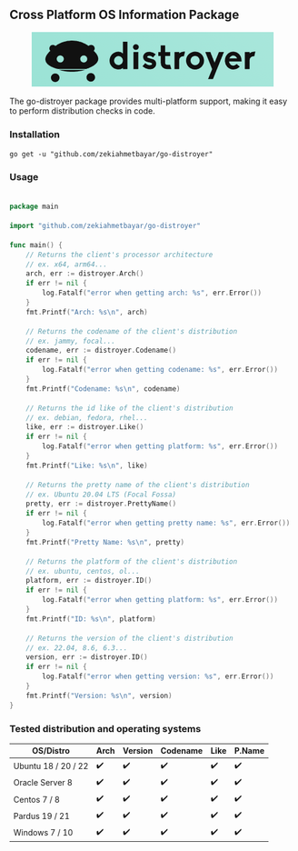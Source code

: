 ## Cross Platform OS Information Package


<p align="center">
  <img src="https://raw.githubusercontent.com/zekiahmetbayar/zekiahmetbayar.github.io/master/assets/distroyer.png" />
</p>

The go-distroyer package provides multi-platform support, making it easy to perform distribution checks in code.

### Installation

```
go get -u "github.com/zekiahmetbayar/go-distroyer"
```

### Usage

```go

package main

import "github.com/zekiahmetbayar/go-distroyer"

func main() {
    // Returns the client's processor architecture
    // ex. x64, arm64...
    arch, err := distroyer.Arch()
    if err != nil {
        log.Fatalf("error when getting arch: %s", err.Error())
    }
    fmt.Printf("Arch: %s\n", arch)

    // Returns the codename of the client's distribution
    // ex. jammy, focal...
    codename, err := distroyer.Codename()
    if err != nil {
        log.Fatalf("error when getting codename: %s", err.Error())
    }
    fmt.Printf("Codename: %s\n", codename)

    // Returns the id like of the client's distribution
    // ex. debian, fedora, rhel...
    like, err := distroyer.Like()
    if err != nil {
        log.Fatalf("error when getting platform: %s", err.Error())
    }
    fmt.Printf("Like: %s\n", like)

    // Returns the pretty name of the client's distribution
    // ex. Ubuntu 20.04 LTS (Focal Fossa)
    pretty, err := distroyer.PrettyName()
    if err != nil {
        log.Fatalf("error when getting pretty name: %s", err.Error())
    }
    fmt.Printf("Pretty Name: %s\n", pretty)

    // Returns the platform of the client's distribution
    // ex. ubuntu, centos, ol...
    platform, err := distroyer.ID()
    if err != nil {
        log.Fatalf("error when getting platform: %s", err.Error())
    }
    fmt.Printf("ID: %s\n", platform)

    // Returns the version of the client's distribution
    // ex. 22.04, 8.6, 6.3...
    version, err := distroyer.ID()
    if err != nil {
        log.Fatalf("error when getting version: %s", err.Error())
    }
    fmt.Printf("Version: %s\n", version)
}

```

### Tested distribution and operating systems

OS/Distro | Arch | Version | Codename | Like | P.Name 
--- | --- | --- | --- |--- |--- 
Ubuntu 18 / 20 / 22 | :heavy_check_mark: | :heavy_check_mark: | :heavy_check_mark: | :heavy_check_mark: | :heavy_check_mark: | :heavy_check_mark: 
Oracle Server 8 | :heavy_check_mark: | :heavy_check_mark: | :heavy_check_mark: | :heavy_check_mark: | :heavy_check_mark: | :heavy_check_mark: 
Centos 7 / 8 | :heavy_check_mark: | :heavy_check_mark: | :heavy_check_mark: | :heavy_check_mark: | :heavy_check_mark: | :heavy_check_mark: 
Pardus 19 / 21 | :heavy_check_mark: | :heavy_check_mark: | :heavy_check_mark: | :heavy_check_mark: | :heavy_check_mark: | :heavy_check_mark: 
Windows 7 / 10 | :heavy_check_mark: | :heavy_check_mark: | :heavy_check_mark: | :heavy_check_mark: | :heavy_check_mark: | :heavy_check_mark: 